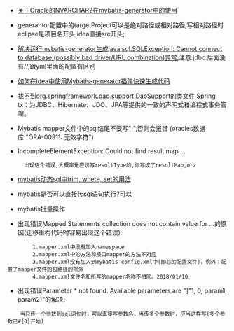 - [关于Oracle的NVARCHAR2在mybatis-generator中的使用](https://blog.csdn.net/u014418725/article/details/79526262)
- generantor配置中的targetProject可以是绝对路径或相对路径,写相对路径时eclipse是项目名开头,idea直接src开头;
- [解决运行mybatis-generator生成java.sql.SQLException: Cannot connect to database (possibly bad driver/URL combination)异常](http://www.xwood.net/_site_domain_/_root/5870/5874/t_c268747.html),注意:jdbc:后面没有//,跟yml里面的配置有区别
- [如何在idea中使用Mybatis-generator插件快速生成代码](https://www.cnblogs.com/yuanmiemie/p/6736347.html)
- [找不到org.springframework.dao.support.DaoSupport的类文件](https://blog.csdn.net/jacke121/article/details/71105421)
Spring tx：为JDBC、Hibernate、JDO、JPA等提供的一致的声明式和编程式事务管理。
- Mybatis mapper文件中的sql结尾不要写";",否则会报错 (oracles数据库:"ORA-00911: 无效字符")
- IncompleteElementException: Could not find result map ...

        出现这个错误,大概率是应该写resultType的,你写成了resultMap,orz
- [mybatis动态sql中trim, where, set的用法](http://www.mybatis.org/mybatis-3/zh/dynamic-sql.html)
- mybatis是否可以直接传sql语句执行?可以
- mybatis批量操作
- 出现错误Mapped Statements collection does not contain value for ...的原因(迁移重构代码时容易出现这个错误):
```
        1.mapper.xml中没有加入namespace 
        2.mapper.xml中的方法和接口mapper的方法不对应 
        3.mapper.xml没有加入到mybatis-config.xml中(即总的配置文件)，例外：配置了mapper文件的包路径的除外 
        4.mapper.xml文件名和所写的mapper名称不相同。2018/01/10
```
- 出现错误Parameter * not found. Available parameters are "]"1, 0, param1, param2]"的解决:
```
	当只传一个参数到sql语句时，可以直接写参数名，当传多个参数时，应当这样写(多个参数已#{0}开始)
```
